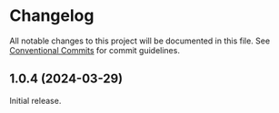 # Changelog

All notable changes to this project will be documented in this file.
See [Conventional Commits](https://conventionalcommits.org) for commit guidelines.

## 1.0.4 (2024-03-29)

Initial release.

